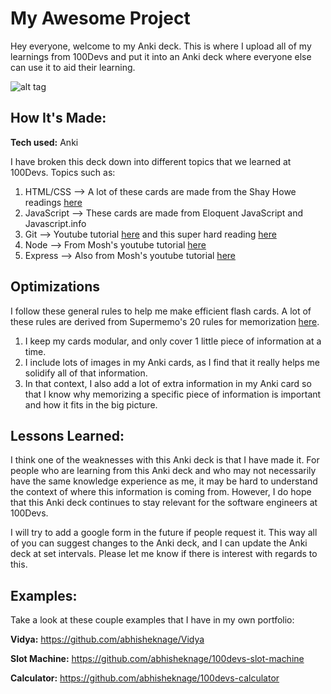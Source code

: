 # My Awesome Project

Hey everyone, welcome to my Anki deck. This is where I upload all of my learnings from 100Devs and put it into an Anki deck where everyone else can use it to aid their learning.

![alt tag](http://placecorgi.com/1200/650)

## How It's Made:

**Tech used:** Anki

I have broken this deck down into different topics that we learned at 100Devs. Topics such as:

1. HTML/CSS --> A lot of these cards are made from the Shay Howe readings [here](https://learn.shayhowe.com/)
2. JavaScript --> These cards are made from Eloquent JavaScript and Javascript.info
3. Git --> Youtube tutorial [here](https://www.youtube.com/watch?v=SWYqp7iY_Tc) and this super hard reading [here](https://jwiegley.github.io/git-from-the-bottom-up/)
4. Node --> From Mosh's youtube tutorial [here](https://www.youtube.com/watch?v=TlB_eWDSMt4)
5. Express --> Also from Mosh's youtube tutorial [here](https://www.youtube.com/watch?v=pKd0Rpw7O48)

## Optimizations

I follow these general rules to help me make efficient flash cards. A lot of these rules are derived from Supermemo's 20 rules for memorization [here](https://www.supermemo.com/en/archives1990-2015/articles/20rules).

1. I keep my cards modular, and only cover 1 little piece of information at a time.
2. I include lots of images in my Anki cards, as I find that it really helps me solidify all of that information.
3. In that context, I also add a lot of extra information in my Anki card so that I know why memorizing a specific piece of information is important and how it fits in the big picture.

## Lessons Learned:

I think one of the weaknesses with this Anki deck is that I have made it. For people who are learning from this Anki deck and who may not necessarily have the same knowledge experience as me, it may be hard to understand the context of where this information is coming from. However, I do hope that this Anki deck continues to stay relevant for the software engineers at 100Devs.

I will try to add a google form in the future if people request it. This way all of you can suggest changes to the Anki deck, and I can update the Anki deck at set intervals. Please let me know if there is interest with regards to this.

## Examples:

Take a look at these couple examples that I have in my own portfolio:

**Vidya:** https://github.com/abhisheknage/Vidya

**Slot Machine:** https://github.com/abhisheknage/100devs-slot-machine

**Calculator:** https://github.com/abhisheknage/100devs-calculator
